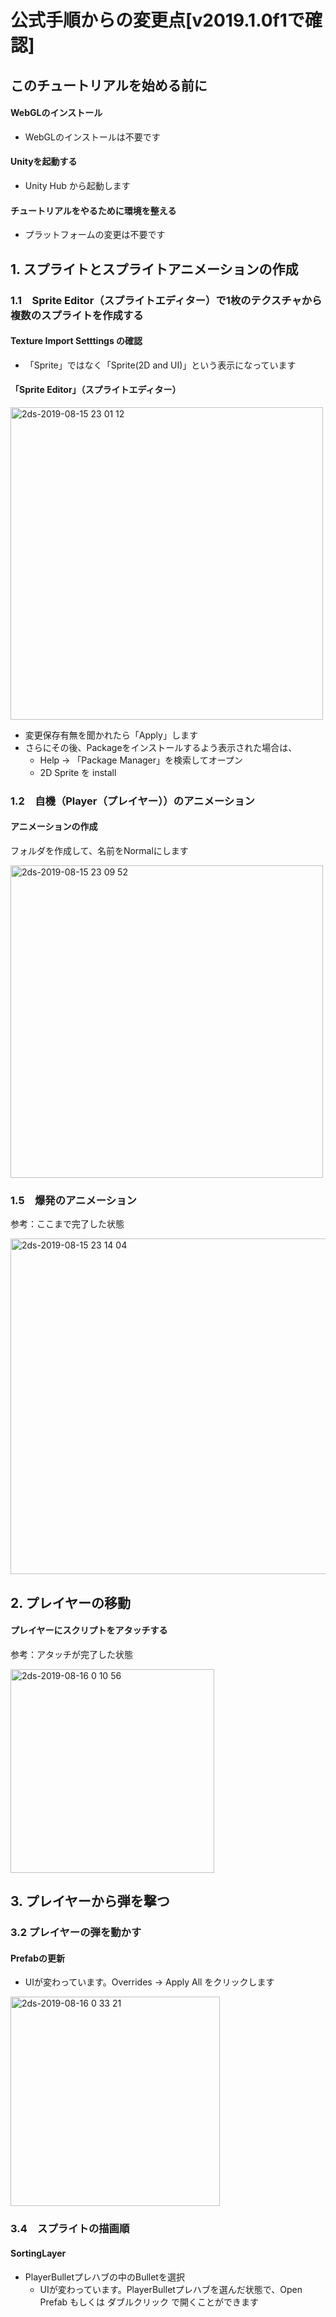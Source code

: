# 公式手順からの変更点[v2019.1.0f1で確認]

## このチュートリアルを始める前に

#### WebGLのインストール
- WebGLのインストールは不要です

#### Unityを起動する
- Unity Hub から起動します

#### チュートリアルをやるために環境を整える
- プラットフォームの変更は不要です


## 1. スプライトとスプライトアニメーションの作成

### 1.1　Sprite Editor（スプライトエディター）で1枚のテクスチャから複数のスプライトを作成する

#### Texture Import Setttings の確認
- 「Sprite」ではなく「Sprite(2D and UI)」という表示になっています

#### 「Sprite Editor」（スプライトエディター）

<img width="500" alt="2ds-2019-08-15 23 01 12" src="https://user-images.githubusercontent.com/6338012/63115756-dd660980-bfd2-11e9-81a1-d305545bdee0.png">

- 変更保存有無を聞かれたら「Apply」します
- さらにその後、Packageをインストールするよう表示された場合は、
  - Help -> 「Package Manager」を検索してオープン
  - 2D Sprite を install

### 1.2　自機（Player（プレイヤー））のアニメーション

#### アニメーションの作成
フォルダを作成して、名前をNormalにします

<img width="500" alt="2ds-2019-08-15 23 09 52" src="https://user-images.githubusercontent.com/6338012/63115846-1ef6b480-bfd3-11e9-869d-6b024fc37f65.png">


### 1.5　爆発のアニメーション

参考：ここまで完了した状態

<img width="537" alt="2ds-2019-08-15 23 14 04" src="https://user-images.githubusercontent.com/6338012/63115867-25852c00-bfd3-11e9-88cd-13aecd868c5c.png">


## 2. プレイヤーの移動

#### プレイヤーにスクリプトをアタッチする

参考：アタッチが完了した状態

<img width="326" alt="2ds-2019-08-16 0 10 56" src="https://user-images.githubusercontent.com/6338012/63115933-582f2480-bfd3-11e9-9b96-848f66d7db4c.png">


## 3. プレイヤーから弾を撃つ

### 3.2 プレイヤーの弾を動かす

#### Prefabの更新
- UIが変わっています。Overrides -> Apply All をクリックします

<img width="335" alt="2ds-2019-08-16 0 33 21" src="https://user-images.githubusercontent.com/6338012/63115939-5e250580-bfd3-11e9-89d9-74410ccb0690.png">


### 3.4　スプライトの描画順

#### SortingLayer
- PlayerBulletプレハブの中のBulletを選択
  - UIが変わっています。PlayerBulletプレハブを選んだ状態で、Open Prefab もしくは ダブルクリック で開くことができます
